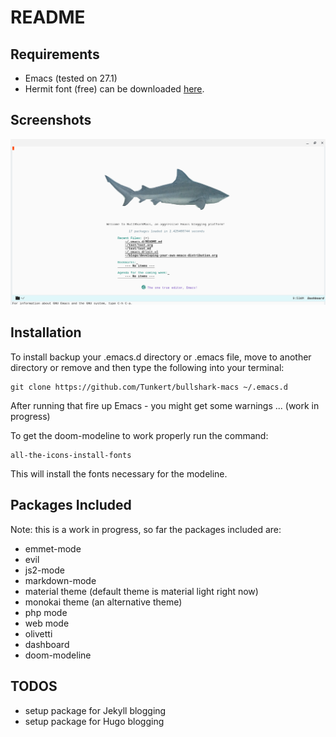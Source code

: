 # README

## Requirements

- Emacs (tested on 27.1)
- Hermit font (free) can be downloaded [here](https://pcaro.es/p/hermit/).

## Screenshots

![A screenshot of Bullshark Emacs](screenshots/screenshot-bullshark-emacs.png)

## Installation

To install backup your .emacs.d directory or .emacs file, move to another directory or remove and then type the following into your terminal:

```
git clone https://github.com/Tunkert/bullshark-macs ~/.emacs.d
```

After running that fire up Emacs - you might get some warnings ... (work in progress)

To get the doom-modeline to work properly run the command:

```
all-the-icons-install-fonts
```

This will install the fonts necessary for the modeline.

## Packages Included

Note: this is a work in progress, so far the packages included are:

- emmet-mode
- evil
- js2-mode
- markdown-mode
- material theme (default theme is material light right now)
- monokai theme (an alternative theme)
- php mode
- web mode
- olivetti
- dashboard
- doom-modeline

## TODOS

- setup package for Jekyll blogging
- setup package for Hugo blogging

